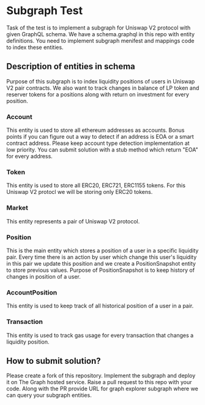 # Subgraph Test

Task of the test is to implement a subgraph for Uniswap V2 protocol with given GraphQL schema. We have a schema.graphql in this repo with entity definitions. You need to implement subgraph menifest and mappings code to index these entities.

## Description of entities in schema

Purpose of this subgraph is to index liquidity positions of users in Uniswap V2 pair contracts. We also want to track changes in balance of LP token and reserver tokens for a positions along with return on investment for every position.

### Account

This entity is used to store all ethereum addresses as accounts. Bonus points if you can figure out a way to detect if an address is EOA or a smart contract address. Please keep account type detection implementation at low priority. You can submit solution with a stub method which return "EOA" for every address.

### Token

This entity is used to store all ERC20, ERC721, ERC1155 tokens. For this Uniswap V2 protocl we will be storing only ERC20 tokens.

### Market

This entity represents a pair of Uniswap V2 protocol.

### Position

This is the main entity which stores a position of a user in a specific liquidity pair. Every time there is an action by user which change this user's liquidity in this pair we update this position and we create a PositionSnapshot entity to store previous values. Purpose of PositionSnapshot is to keep history of changes in position of a user.

### AccountPosition

This entity is used to keep track of all historical position of a user in a pair.

### Transaction

This entity is used to track gas usage for every transaction that changes a liquidity position.

## How to submit solution?

Please create a fork of this repository. Implement the subgraph and deploy it on The Graph hosted service. Raise a pull request to this repo with your code. Along with the PR provide URL for graph explorer subgraph where we can query your subgraph entities.
